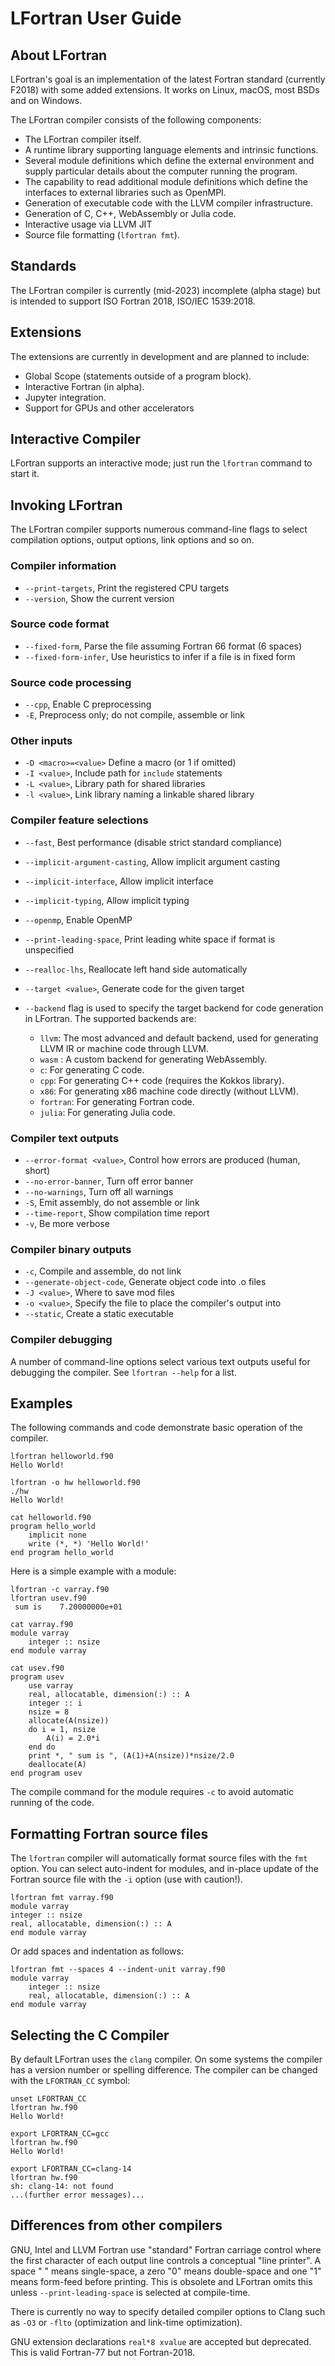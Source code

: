 # LFortran User Guide

## About LFortran

LFortran's goal is an implementation of the latest Fortran standard (currently F2018) with
some added extensions.  It works on Linux, macOS, most BSDs and on Windows.

The LFortran compiler consists of the following components:

* The LFortran compiler itself.
* A runtime library supporting language elements and intrinsic functions.
* Several module definitions which define the external environment and
  supply particular details about the computer running the program.
* The capability to read additional module definitions which define
  the interfaces to external libraries such as OpenMPI.
* Generation of executable code with the LLVM compiler infrastructure.
* Generation of C, C++, WebAssembly or Julia code.
* Interactive usage via LLVM JIT
* Source file formatting (`lfortran fmt`).

## Standards

The LFortran compiler is currently (mid-2023) incomplete (alpha stage) but is intended
to support ISO Fortran 2018, ISO/IEC 1539:2018.

## Extensions

The extensions are currently in development and are planned to include:

* Global Scope (statements outside of a program block).
* Interactive Fortran (in alpha).
* Jupyter integration.
* Support for GPUs and other accelerators

## Interactive Compiler

LFortran supports an interactive mode; just run the `lfortran` command
to start it.

## Invoking LFortran

The LFortran compiler supports numerous command-line flags to select
compilation options, output options, link options and so on.

### Compiler information

* `--print-targets`, Print the registered CPU targets
* `--version`, Show the current version

### Source code format

* `--fixed-form`, Parse the file assuming Fortran 66 format (6 spaces)
* `--fixed-form-infer`, Use heuristics to infer if a file is in fixed form

### Source code processing

* `--cpp`, Enable C preprocessing
* `-E`, Preprocess only; do not compile, assemble or link

### Other inputs

* `-D <macro>=<value>` Define a macro (or 1 if <value> omitted)
* `-I <value>`, Include path for `include` statements
* `-L <value>`, Library path for shared libraries
* `-l <value>`, Link library naming a linkable shared library

### Compiler feature selections

* `--fast`, Best performance (disable strict standard compliance)
* `--implicit-argument-casting`, Allow implicit argument casting
* `--implicit-interface`, Allow implicit interface
* `--implicit-typing`, Allow implicit typing
* `--openmp`, Enable OpenMP
* `--print-leading-space`, Print leading white space if format is unspecified
* `--realloc-lhs`, Reallocate left hand side automatically
* `--target <value>`, Generate code for the given target
* `--backend` flag is used to specify the target backend for code generation in LFortran. The supported backends are:
  
  - `llvm`: The most advanced and default backend, used for generating LLVM IR or machine code through LLVM.
  - `wasm` : A custom backend for generating WebAssembly.
  - `c`: For generating C code.
  - `cpp`: For generating C++ code (requires the Kokkos library).
  - `x86`: For generating x86 machine code directly (without LLVM).
  - `fortran`: For generating Fortran code.
  - `julia`: For generating Julia code.

### Compiler text outputs

* `--error-format <value>`, Control how errors are produced (human, short)
* `--no-error-banner`, Turn off error banner
* `--no-warnings`, Turn off all warnings
* `-S`, Emit assembly, do not assemble or link
* `--time-report`, Show compilation time report
* `-v`, Be more verbose

### Compiler binary outputs

* `-c`, Compile and assemble, do not link
* `--generate-object-code`, Generate object code into .o files
* `-J <value>`, Where to save mod files
* `-o <value>`, Specify the file to place the compiler's output into
* `--static`, Create a static executable

### Compiler debugging

A number of command-line options select various text outputs useful
for debugging the compiler.  See `lfortran --help` for a list.

## Examples

The following commands and code demonstrate basic operation of the compiler.

```
lfortran helloworld.f90
Hello World!

lfortran -o hw helloworld.f90
./hw
Hello World!

cat helloworld.f90
program hello_world
    implicit none
    write (*, *) 'Hello World!'
end program hello_world

```

Here is a simple example with a module:

```
lfortran -c varray.f90
lfortran usev.f90
 sum is    7.20000000e+01

cat varray.f90
module varray
    integer :: nsize
end module varray

cat usev.f90
program usev
    use varray
    real, allocatable, dimension(:) :: A
    integer :: i
    nsize = 8
    allocate(A(nsize))
    do i = 1, nsize
        A(i) = 2.0*i
    end do
    print *, " sum is ", (A(1)+A(nsize))*nsize/2.0
    deallocate(A)
end program usev

```


The compile command for the module requires `-c` to avoid automatic running
of the code.


## Formatting Fortran source files

The `lfortran` compiler will automatically format source files with the `fmt`
option.  You can select auto-indent for modules, and in-place update of
the Fortran source file with the `-i` option (use with caution!).

```
lfortran fmt varray.f90
module varray
integer :: nsize
real, allocatable, dimension(:) :: A
end module varray
```

Or add spaces and indentation as follows:

```
lfortran fmt --spaces 4 --indent-unit varray.f90
module varray
    integer :: nsize
    real, allocatable, dimension(:) :: A
end module varray
```

## Selecting the C Compiler

By default LFortran uses the `clang` compiler.  On some systems
the compiler has a version number or spelling difference.  The compiler
can be changed with the `LFORTRAN_CC` symbol:

```
unset LFORTRAN_CC
lfortran hw.f90
Hello World!

export LFORTRAN_CC=gcc
lfortran hw.f90
Hello World!

export LFORTRAN_CC=clang-14
lfortran hw.f90
sh: clang-14: not found
...(further error messages)...
```

## Differences from other compilers

GNU, Intel and LLVM Fortran use "standard" Fortran carriage control where the
first character of each output line controls a conceptual "line printer".  A
space " " means
single-space, a zero "0" means double-space and one "1" means form-feed
before printing.  This is obsolete and LFortran omits this unless
`--print-leading-space` is selected at compile-time.

There is currently no way to specify detailed compiler options to
Clang such as `-O3` or `-flto` (optimization and link-time optimization).

GNU extension declarations `real*8 xvalue` are accepted but deprecated.  This
is valid Fortran-77 but not Fortran-2018.


